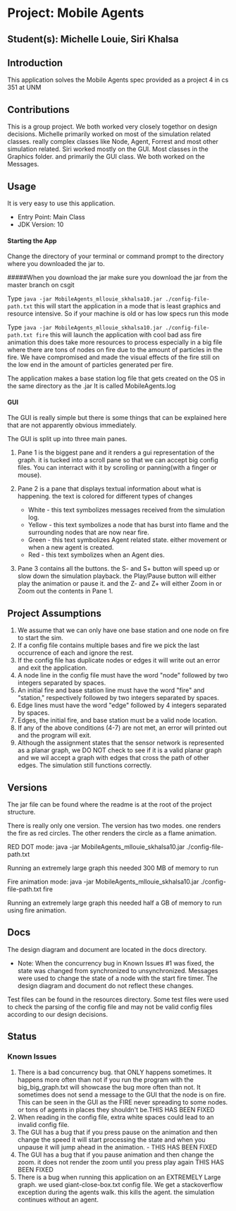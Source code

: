 # Project: Mobile Agents
## Student(s):  Michelle Louie, Siri Khalsa

## Introduction
This application solves the Mobile Agents spec provided as a project 4 in cs 351 at UNM

## Contributions
This is a group project. We both worked very closely togethor on design decisions. Michelle primarily worked on most of the simulation related classes.
really complex classes like Node, Agent, Forrest and most other simulation related. Siri worked mostly on the GUI. Most classes in the Graphics folder.
and primarily the GUI class. We both worked on the Messages.

## Usage

It is very easy to use this application.
- Entry Point: Main Class
- JDK Version: 10

#### Starting the App
Change the directory of your terminal or command prompt  to the directory where you downloaded the jar to.

#####When you download the jar make sure you download the jar from the master branch on csgit

Type `java -jar MobileAgents_mllouie_skhalsa10.jar ./config-file-path.txt` this will start
the application in a mode that is least graphics and resource intensive. So if your machine is old or has low specs run this mode

Type `java -jar MobileAgents_mllouie_skhalsa10.jar ./config-file-path.txt fire` this will launch the application with cool bad ass fire animation
this does take more resources to process especially in a big file where there are tons of nodes on fire due to the amount of particles in the fire. 
We have compromised and made the visual effects of the fire still on the low end in the amount of particles generated per fire.

The application makes a base station log file that gets created on the OS in the same directory as the .jar
It is called MobileAgents.log

#### GUI
The GUI is really simple but there is some things that can be explained here that are not apparently 
obvious immediately.

The GUI is split up into three main panes. 
1. Pane 1 is the biggest pane and it renders a gui representation of the graph. it is tucked into a scroll pane so that we can accept
big config files. You can interract with it by scrolling or panning(with a finger or mouse).
2. Pane 2 is a pane that displays textual information about what is happening. the text is colored for different types of changes

    - White - this text symbolizes messages received from the simulation log.
    - Yellow - this text symbolizes a node that has burst into flame and the surrounding nodes that are now near fire.
    - Green - this text symbolizes Agent related state. either movement or when a new agent is created.
    - Red - this text symbolizes when an Agent dies.
3. Pane 3 contains all the buttons. the S- and S+ button will speed up or slow down the simulation playback.
the Play/Pause button will either play the animation or pause it. and the Z- and Z+ will either Zoom in or Zoom out the contents in Pane 1.

## Project Assumptions
1. We assume that we can only have one base station and one node on fire to start the sim.
2. If a config file contains multiple bases and fire we pick the last occurrence of each and ignore the rest.
3. If the config file has duplicate nodes or edges it will write out an error and exit the application.
4. A node line in the config file must have the word "node" followed by two integers separated by spaces.
5. An initial fire and base station line must have the word "fire" and "station," respectively followed by two integers separated by spaces.
6. Edge lines must have the word "edge" followed by 4 integers separated by spaces.
7. Edges, the initial fire, and base station must be a valid node location.
8. If any of the above conditions (4-7) are not met, an error will printed out and the program will exit. 
9. Although the assignment states that the sensor network is represented as a planar graph, 
we DO NOT check to see if it is a valid planar graph and we wil accept a graph with edges that cross the path of 
other edges. The simulation still functions correctly.

## Versions 
The jar file can be found where the readme is at the root of the project structure.

There is really only one version. The version has two modes. one renders the fire as red circles.
The other renders the circle as a flame animation.

RED DOT mode:
java -jar MobileAgents_mllouie_skhalsa10.jar ./config-file-path.txt

Running an extremely large graph this needed 300 MB of memory to run

Fire animation mode:
java -jar MobileAgents_mllouie_skhalsa10.jar ./config-file-path.txt fire

Running an extremely large graph this needed half a GB of memory to run using fire animation.


## Docs
The design diagram and document are located in the docs directory.
 - Note: When the concurrency bug in Known Issues #1 was fixed, the state was changed from synchronized to unsynchronized. 
Messages were used to change the state of a node with the start fire timer. The design diagram and document do not reflect these changes. 

Test files can be found in the resources directory. Some test files were used to check the parsing of the config file and may not be valid 
config files according to our design decisions.
 

## Status
### Known Issues
1. There is a bad concurrency bug. that ONLY happens sometimes. It happens more often than not if you run
the program with the big_big_graph.txt will showcase the bug more often than not. It sometimes does not send a message to the GUI
that the node is on fire. This can be seen in the GUI as the FIRE never spreading to some nodes. or tons of agents in places they shouldn't be.THIS HAS BEEN FIXED
2. When reading in the config file, extra white spaces could lead to an invalid config file. 
3. The GUI has a bug that if you press pause on the animation and then change the speed it will start processing the state
and when you unpause it will jump ahead in the animation. - THIS HAS BEEN FIXED
4. The GUI has a bug that if you pause animation and then change the zoom. it does not render the zoom until you press play again THIS HAS BEEN FIXED
5. There is a bug when running this application on an EXTREMELY Large graph. we used giant-close-box.txt config file.
We get a stackoverflow exception during the agents walk. this kills the agent. the simulation continues without an agent.
